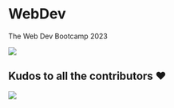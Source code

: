 # WebDev
The Web Dev Bootcamp 2023

![](https://wiidgets.vercel.app/api/github/repocard?owner=dscjisu&repo=WebDev&theme=github_dark)



## Kudos to all the contributors ❤️
<a href = "https://github.com/dscjisu/WebDev/graphs/contributors">
  <img src = "https://contrib.rocks/image?repo=dscjisu/WebDev"/>
</a>
